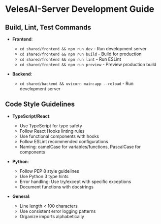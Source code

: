 # VelesAI-Server Development Guide

## Build, Lint, Test Commands
- **Frontend**:
  - `cd shared/frontend && npm run dev` - Run development server
  - `cd shared/frontend && npm run build` - Build for production
  - `cd shared/frontend && npm run lint` - Run ESLint
  - `cd shared/frontend && npm run preview` - Preview production build

- **Backend**:
  - `cd shared/backend && uvicorn main:app --reload` - Run development server

## Code Style Guidelines
- **TypeScript/React**:
  - Use TypeScript for type safety
  - Follow React Hooks linting rules
  - Use functional components with hooks
  - Follow ESLint recommended configurations
  - Naming: camelCase for variables/functions, PascalCase for components

- **Python**:
  - Follow PEP 8 style guidelines
  - Use Python 3 type hints
  - Error handling: Use try/except with specific exceptions
  - Document functions with docstrings

- **General**:
  - Line length < 100 characters
  - Use consistent error logging patterns
  - Organize imports alphabetically